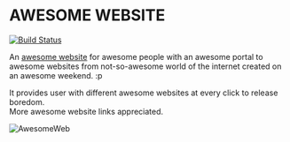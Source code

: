 # AWESOME WEBSITE

[![Build Status](https://travis-ci.com/vedipen/awesome-website.svg?branch=master)](https://travis-ci.com/vedipen/awesome-website)

An [awesome website](https://awesome.vedipen.com) for awesome people with an awesome portal to awesome websites from not-so-awesome world of the internet created on an awesome weekend. :p

It provides user with different awesome websites at every click to release boredom.  
More awesome website links appreciated.

![AwesomeWeb](https://media.giphy.com/media/d2Z9QYzA2aidiWn6/giphy.gif)
